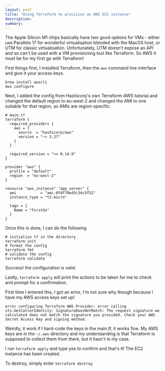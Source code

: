 ```yaml
---
layout: post
title: "Using Terraform to provision an AWS EC2 instance"
description: 
summary: 
---
```


The Apple Silicon M1 chips basically have two good options for VMs - either use Parallels 17 for wonderful virtualisation blended with the MacOS host, or UTM for classic virtualisation. Unfortunately, UTM doesn't expose an API and so can't be used with a VM provisioning tool like Terraform. So AWS it must be for my first go with Terraform!

First things first, I installed Terraform, then the `aws` command line interface and give it your access keys.

```
brew install awscli
aws configure
```

Next, I added the config from Hashicorp's own Terraform-AWS tutorial and changed the default region to eu-west-2 and changed the AMI to one suitable for that region, as AMIs are region-specific.

```
# main.tf
terraform {
  required_providers {
    aws = {
      source  = "hashicorp/aws"
      version = "~> 3.27"
    }
  }

  required_version = ">= 0.14.9"
}

provider "aws" {
  profile = "default"
  region  = "eu-west-2"
}

resource "aws_instance" "app_server" {
  ami           = "ami-0fdf70ed5c34c5f52"
  instance_type = "t2.micro"

  tags = {
    Name = "FirstGo"
  }
}
```

Once this is done, I can do the following

```
# initialise tf in the directory
terraform init
# format the config
terraform fmt
# validate the config
terraform validate
```

Success! the configuration is valid.


Lastly, `terraform apply` will print the actions to be taken for me to check and prompt for a confirmation.

First time I entered this, I got an error, I'm not sure why though because I have my AWS access keys set up!

```
error configuring Terraform AWS Provider: error calling sts:GetCallerIdentity: SignatureDoesNotMatch: The request signature we calculated does not match the signature you provided. Check your AWS Secret Access Key and signing method.
```

Weirdly, it work if I hard-code the keys in the main.tf, it works fine. My AWS keys are in the `~/.aws` directory and my understanding is that Terraform is supposed to collect them from there, but it hasn't in my case.

I run `terraform apply` and  type yes to confirm and that's it! The EC2 instance has been created.

To destroy, simply enter `terraform destroy`